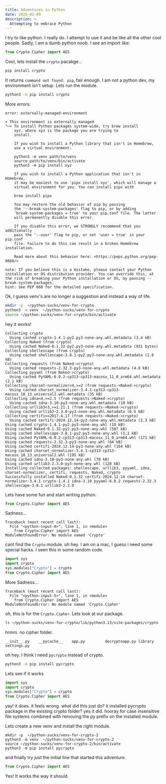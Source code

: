 ```yaml
---
title: Adventures in Python
date: 2025-01-09
description: >
  Attempting to embrace Python
---
```



I try to like python. I really do. I attempt to use it and be like all the other cool people. Sadly, I am a dumb python noob. I see an import like:
```python
from Crypto.Cipher import AES
```

Cool, lets install the `crypto` pacakge...
```bash
pip install crypto
```

It returns `command not found: pip`, fair enough. I am not a python dev, my environment isn't setup. Lets run the module.
```bash
python3 -m pip install crypto
```

More errors:
```
error: externally-managed-environment

× This environment is externally managed
╰─> To install Python packages system-wide, try brew install
    xyz, where xyz is the package you are trying to
    install.

    If you wish to install a Python library that isn't in Homebrew,
    use a virtual environment:

    python3 -m venv path/to/venv
    source path/to/venv/bin/activate
    python3 -m pip install xyz

    If you wish to install a Python application that isn't in Homebrew,
    it may be easiest to use 'pipx install xyz', which will manage a
    virtual environment for you. You can install pipx with

    brew install pipx

    You may restore the old behavior of pip by passing
    the '--break-system-packages' flag to pip, or by adding
    'break-system-packages = true' to your pip.conf file. The latter
    will permanently disable this error.

    If you disable this error, we STRONGLY recommend that you additionally
    pass the '--user' flag to pip, or set 'user = true' in your pip.conf
    file. Failure to do this can result in a broken Homebrew installation.

    Read more about this behavior here: <https://peps.python.org/pep-0668/>

note: If you believe this is a mistake, please contact your Python installation or OS distribution provider. You can override this, at the risk of breaking your Python installation or OS, by passing --break-system-packages.
hint: See PEP 668 for the detailed specification.
```

Ok, I guess venv's are no longer a suggestion and instead a way of life.

```bash
mkdir -p  ~/python-sucks/venv-for-crypto
python3 -m venv  ~/python-sucks/venv-for-crypto
source ~/python-sucks/venv-for-crypto/bin/activate
```

hey it works!

```
Collecting crypto
  Using cached crypto-1.4.1-py2.py3-none-any.whl.metadata (3.4 kB)
Collecting Naked (from crypto)
  Using cached Naked-0.1.32-py2.py3-none-any.whl.metadata (931 bytes)
Collecting shellescape (from crypto)
  Using cached shellescape-3.8.1-py2.py3-none-any.whl.metadata (2.8 kB)
Collecting requests (from Naked->crypto)
  Using cached requests-2.32.3-py3-none-any.whl.metadata (4.6 kB)
Collecting pyyaml (from Naked->crypto)
  Using cached PyYAML-6.0.2-cp313-cp313-macosx_11_0_arm64.whl.metadata (2.1 kB)
Collecting charset-normalizer<4,>=2 (from requests->Naked->crypto)
  Using cached charset_normalizer-3.4.1-cp313-cp313-macosx_10_13_universal2.whl.metadata (35 kB)
Collecting idna<4,>=2.5 (from requests->Naked->crypto)
  Using cached idna-3.10-py3-none-any.whl.metadata (10 kB)
Collecting urllib3<3,>=1.21.1 (from requests->Naked->crypto)
  Using cached urllib3-2.3.0-py3-none-any.whl.metadata (6.5 kB)
Collecting certifi>=2017.4.17 (from requests->Naked->crypto)
  Using cached certifi-2024.12.14-py3-none-any.whl.metadata (2.3 kB)
Using cached crypto-1.4.1-py2.py3-none-any.whl (18 kB)
Using cached Naked-0.1.32-py2.py3-none-any.whl (587 kB)
Using cached shellescape-3.8.1-py2.py3-none-any.whl (3.1 kB)
Using cached PyYAML-6.0.2-cp313-cp313-macosx_11_0_arm64.whl (171 kB)
Using cached requests-2.32.3-py3-none-any.whl (64 kB)
Using cached certifi-2024.12.14-py3-none-any.whl (164 kB)
Using cached charset_normalizer-3.4.1-cp313-cp313-macosx_10_13_universal2.whl (195 kB)
Using cached idna-3.10-py3-none-any.whl (70 kB)
Using cached urllib3-2.3.0-py3-none-any.whl (128 kB)
Installing collected packages: shellescape, urllib3, pyyaml, idna, charset-normalizer, certifi, requests, Naked, crypto
Successfully installed Naked-0.1.32 certifi-2024.12.14 charset-normalizer-3.4.1 crypto-1.4.1 idna-3.10 pyyaml-6.0.2 requests-2.32.3 shellescape-3.8.1 urllib3-2.3.0
```

Lets have some fun and start writing python.

```python
from Crypto.Cipher import AES
```

Sadness...
```
Traceback (most recent call last):
  File "<python-input-0>", line 1, in <module>
    from Crypto.Cipher import AES
ModuleNotFoundError: No module named 'Crypto'
```

cant find the `Crypto` module.
oh hey. I am on a mac, I guess i need some special hacks. I seen this in some random code.

```python
import sys
import crypto
sys.modules["Crypto"] = crypto
from Crypto.Cipher import AES
```

More Sadness...
```
Traceback (most recent call last):
  File "<python-input-5>", line 1, in <module>
    from Crypto.Cipher import AES
ModuleNotFoundError: No module named 'Crypto.Cipher'
```

oh, this is for the `Crypto.Cipher`. Lets look at our package.
```bash
ls ~/python-sucks/venv-for-crypto/lib/python3.13/site-packages/crypto
```
hrmm. no cipher folder.
```
__init__.py    __pycache__    app.py         decryptoapp.py library        settings.py
```

oh hey. I think I need `pycrypto` instead of crypto.

```bash
python3 -m pip install pycrypto
```
Lets see if it works

```python
import sys
import crypto
sys.modules["Crypto"] = crypto
from Crypto.Cipher import AES
```

yay! it does. it feels wrong. what did this just do? it installed pycrypto package in the existing crypto folder? yes it did. hooray for case insensitive file systems combined with removing the py prefix on the installed module.

Lets create a new venv and install the right module.

```
mkdir -p  ~/python-sucks/venv-for-crypto-2
python3 -m venv  ~/python-sucks/venv-for-crypto-2
source ~/python-sucks/venv-for-crypto-2/bin/activate
python3 -m pip install pycrypto
```

and finally try just the initial line that started this adventure.

```python
from Crypto.Cipher import AES
```

Yes! It works the way it should.
